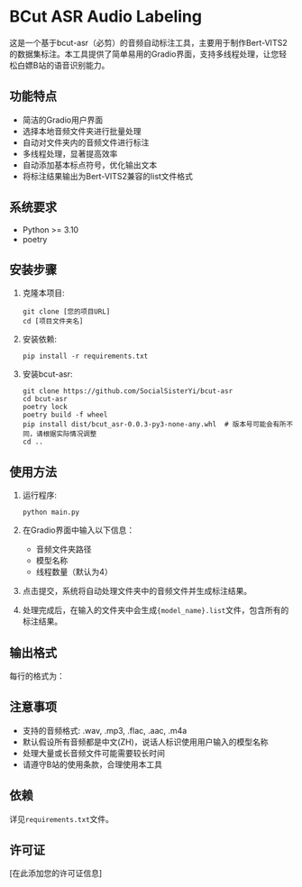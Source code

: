 # BCut ASR Audio Labeling

这是一个基于bcut-asr（必剪）的音频自动标注工具，主要用于制作Bert-VITS2的数据集标注。本工具提供了简单易用的Gradio界面，支持多线程处理，让您轻松白嫖B站的语音识别能力。

## 功能特点

- 简洁的Gradio用户界面
- 选择本地音频文件夹进行批量处理
- 自动对文件夹内的音频文件进行标注
- 多线程处理，显著提高效率
- 自动添加基本标点符号，优化输出文本
- 将标注结果输出为Bert-VITS2兼容的list文件格式

## 系统要求

- Python >= 3.10
- poetry

## 安装步骤

1. 克隆本项目:
   ```
   git clone [您的项目URL]
   cd [项目文件夹名]
   ```

2. 安装依赖:
   ```
   pip install -r requirements.txt
   ```

3. 安装bcut-asr:
   ```
   git clone https://github.com/SocialSisterYi/bcut-asr
   cd bcut-asr
   poetry lock
   poetry build -f wheel
   pip install dist/bcut_asr-0.0.3-py3-none-any.whl  # 版本号可能会有所不同，请根据实际情况调整
   cd ..
   ```

## 使用方法

1. 运行程序:
   ```
   python main.py
   ```

2. 在Gradio界面中输入以下信息：
   - 音频文件夹路径
   - 模型名称
   - 线程数量（默认为4）

3. 点击提交，系统将自动处理文件夹中的音频文件并生成标注结果。

4. 处理完成后，在输入的文件夹中会生成`{model_name}.list`文件，包含所有的标注结果。

## 输出格式

每行的格式为：

## 注意事项

- 支持的音频格式: .wav, .mp3, .flac, .aac, .m4a
- 默认假设所有音频都是中文(ZH)，说话人标识使用用户输入的模型名称
- 处理大量或长音频文件可能需要较长时间
- 请遵守B站的使用条款，合理使用本工具

## 依赖

详见`requirements.txt`文件。

## 许可证

[在此添加您的许可证信息]
